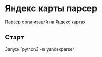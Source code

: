 # Яндекс карты парсер
Парсер организаций на Яндекс картах 

## Старт
Запуск `python3 -m yandexparser

